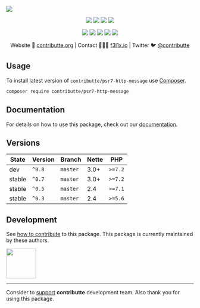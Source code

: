 ![](https://heatbadger.now.sh/github/readme/contributte/psr7-http-message/)

<p align=center>
    <a href="https://github.com/contributte/psr7-http-message/actions"><img src="https://badgen.net/github/checks/contributte/psr7-http-message"></a>
    <a href="https://coveralls.io/r/contributte/psr7-http-message"><img src="https://badgen.net/coveralls/c/github/contributte/psr7-http-message"></a>
    <a href="https://packagist.org/packages/contributte/psr7-http-message"><img src="https://badgen.net/packagist/dm/contributte/psr7-http-message"></a>
    <a href="https://packagist.org/packages/contributte/psr7-http-message"><img src="https://badgen.net/packagist/v/contributte/psr7-http-message"></a>
</p>
<p align=center>
    <a href="https://packagist.org/packages/contributte/psr7-http-message"><img src="https://badgen.net/packagist/php/contributte/psr7-http-message"></a>
    <a href="https://github.com/contributte/psr7-http-message"><img src="https://badgen.net/github/license/contributte/psr7-http-message"></a>
    <a href="https://bit.ly/ctteg"><img src="https://badgen.net/badge/support/gitter/cyan"></a>
    <a href="https://bit.ly/cttfo"><img src="https://badgen.net/badge/support/forum/yellow"></a>
    <a href="https://contributte.org/partners.html"><img src="https://badgen.net/badge/sponsor/donations/F96854"></a>
</p>

<p align=center>
    Website 🚀 <a href="https://contributte.org">contributte.org</a> | Contact 👨🏻‍💻 <a href="https://f3l1x.io">f3l1x.io</a> | Twitter 🐦 <a href="https://twitter.com/contributte">@contributte</a>
</p>

## Usage

To install latest version of `contributte/psr7-http-message` use [Composer](https://getcomposer.com).

```bash
composer require contributte/psr7-http-message
```

## Documentation

For details on how to use this package, check out our [documentation](.docs).

## Versions

| State       | Version | Branch   | Nette | PHP     |
|-------------|---------|----------|-------|---------|
| dev         | `^0.8`  | `master` | 3.0+  | `>=7.2` |
| stable      | `^0.7`  | `master` | 3.0+  | `>=7.2` |
| stable      | `^0.5`  | `master` | 2.4   | `>=7.1` |
| stable      | `^0.3`  | `master` | 2.4   | `>=5.6` |

## Development

See [how to contribute](https://contributte.org) to this package. This package is currently maintained by these authors.

<a href="https://github.com/f3l1x">
    <img width="80" height="80" src="https://avatars.githubusercontent.com/f3l1x">
</a>

-----

Consider to [support](https://contributte.org/partners) **contributte** development team.
Also thank you for using this package.
